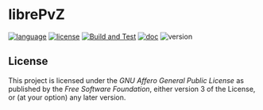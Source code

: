 # librePvZ

[![language](https://img.shields.io/badge/language-Rust-red)](https://www.rust-lang.org/)
[![license](https://img.shields.io/badge/License-AGPL--v3.0-blueviolet)](https://www.gnu.org/licenses/agpl-3.0.html)
[![Build and Test](https://github.com/ruifengx/librePvZ/actions/workflows/build.yaml/badge.svg)](https://github.com/ruifengx/librePvZ/actions/workflows/build.yaml)
[![doc](https://img.shields.io/badge/Doc-Github%20Pages-brightgreen)](https://ruifengx.github.io/librePvZ/)
![version](https://img.shields.io/badge/WIP-0.1-yellow)

## License

This project is licensed under the _GNU Affero General Public License_ as published by the _Free Software Foundation_, either version 3 of the License, or (at your option) any later version.
